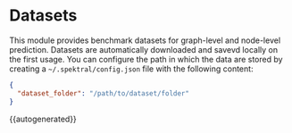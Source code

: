 # Datasets

This module provides benchmark datasets for graph-level and node-level prediction. 
Datasets are automatically downloaded and savevd locally on the first usage. 
You can configure the path in which the data are stored by creating a `~/.spektral/config.json` file with the following content:

```json
{
  "dataset_folder": "/path/to/dataset/folder"
}
```

{{autogenerated}}
